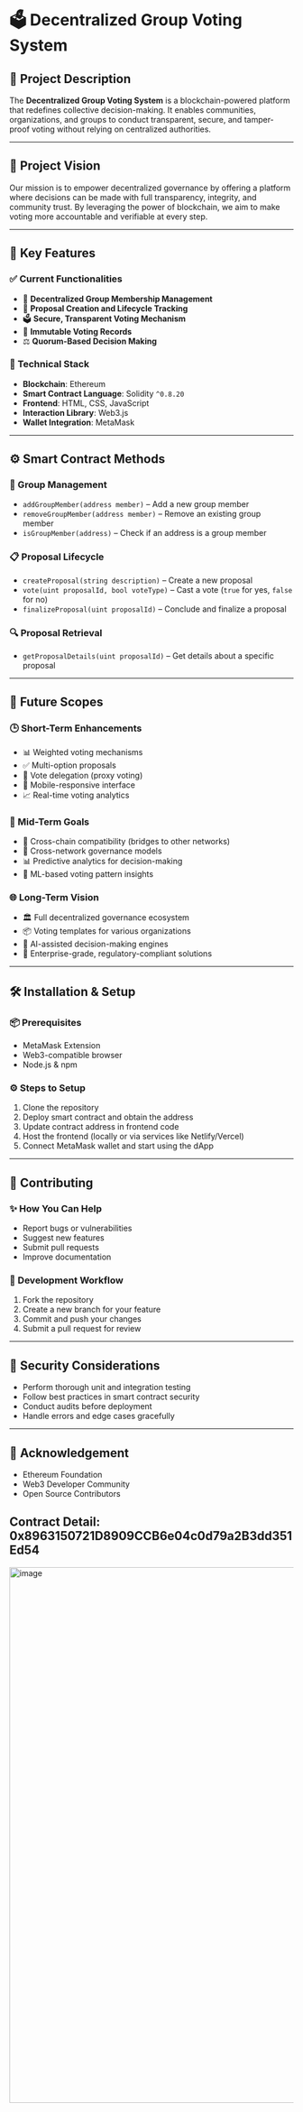 # 🗳️ Decentralized Group Voting System

## 📘 Project Description

The **Decentralized Group Voting System** is a blockchain-powered platform that redefines collective decision-making. It enables communities, organizations, and groups to conduct transparent, secure, and tamper-proof voting without relying on centralized authorities.

---

## 🌟 Project Vision

Our mission is to empower decentralized governance by offering a platform where decisions can be made with full transparency, integrity, and community trust. By leveraging the power of blockchain, we aim to make voting more accountable and verifiable at every step.

---

## 🚀 Key Features

### ✅ Current Functionalities

- 🔐 **Decentralized Group Membership Management**
- 📝 **Proposal Creation and Lifecycle Tracking**
- 🗳️ **Secure, Transparent Voting Mechanism**
- 🧾 **Immutable Voting Records**
- ⚖️ **Quorum-Based Decision Making**

### 🧪 Technical Stack

- **Blockchain**: Ethereum
- **Smart Contract Language**: Solidity `^0.8.20`
- **Frontend**: HTML, CSS, JavaScript
- **Interaction Library**: Web3.js
- **Wallet Integration**: MetaMask

---

## ⚙️ Smart Contract Methods

### 👥 Group Management
- `addGroupMember(address member)` – Add a new group member  
- `removeGroupMember(address member)` – Remove an existing group member  
- `isGroupMember(address)` – Check if an address is a group member  

### 📋 Proposal Lifecycle
- `createProposal(string description)` – Create a new proposal  
- `vote(uint proposalId, bool voteType)` – Cast a vote (`true` for yes, `false` for no)  
- `finalizeProposal(uint proposalId)` – Conclude and finalize a proposal  

### 🔍 Proposal Retrieval
- `getProposalDetails(uint proposalId)` – Get details about a specific proposal  

---

## 🔮 Future Scopes 

### 🕒 Short-Term Enhancements
- 📊 Weighted voting mechanisms  
- ✅ Multi-option proposals  
- 🔄 Vote delegation (proxy voting)  
- 📱 Mobile-responsive interface  
- 📈 Real-time voting analytics  

### 🧭 Mid-Term Goals
- 🌉 Cross-chain compatibility (bridges to other networks)  
- 🔗 Cross-network governance models  
- 📊 Predictive analytics for decision-making  
- 🤖 ML-based voting pattern insights  

### 🌐 Long-Term Vision
- 🏛️ Full decentralized governance ecosystem  
- 📦 Voting templates for various organizations  
- 🤖 AI-assisted decision-making engines  
- 🏢 Enterprise-grade, regulatory-compliant solutions  

---

## 🛠 Installation & Setup

### 📦 Prerequisites
- MetaMask Extension
- Web3-compatible browser
- Node.js & npm

### ⚙️ Steps to Setup
1. Clone the repository  
2. Deploy smart contract and obtain the address  
3. Update contract address in frontend code  
4. Host the frontend (locally or via services like Netlify/Vercel)  
5. Connect MetaMask wallet and start using the dApp  

---

## 🤝 Contributing

### ✨ How You Can Help
- Report bugs or vulnerabilities  
- Suggest new features  
- Submit pull requests  
- Improve documentation  

### 📌 Development Workflow
1. Fork the repository  
2. Create a new branch for your feature  
3. Commit and push your changes  
4. Submit a pull request for review  

---

## 🔐 Security Considerations

- Perform thorough unit and integration testing  
- Follow best practices in smart contract security  
- Conduct audits before deployment  
- Handle errors and edge cases gracefully  


---
## 🙏 Acknowledgement

- Ethereum Foundation  
- Web3 Developer Community  
- Open Source Contributors



## Contract Detail: 0x8963150721D8909CCB6e04c0d79a2B3dd351Ed54

<img width="950" alt="image" src="https://github.com/user-attachments/assets/d6a2e12a-7a89-4f4d-975a-07353cae2aea" />
